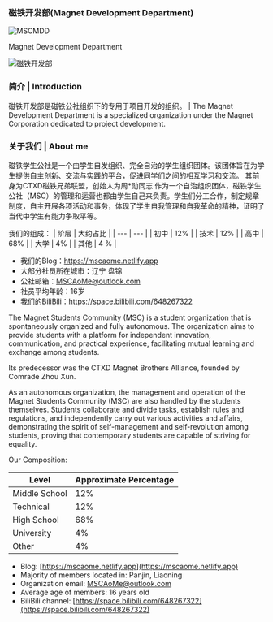 ### 磁铁开发部(Magnet Development Department)

![MSCMDD](https://msc-a.netlify.app/medias/reward/wechat.png)

Magnet Development Department

![磁铁开发部](https://github-readme-stats.xaoxuu.com/api?username=MSCMDD&count_private=true&show_icons=true)

### 简介 | Introduction

磁铁开发部是磁铁公社组织下的专用于项目开发的组织。 | The Magnet Development Department is a specialized organization under the Magnet Corporation dedicated to project development.

### 关于我们 | About me

磁铁学生公社是一个由学生自发组织、完全自治的学生组织团体。该团体旨在为学生提供自主创新、交流与实践的平台，促进同学们之间的相互学习和交流。
其前身为CTXD磁铁兄弟联盟，创始人为周*勋同志
作为一个自治组织团体，磁铁学生公社（MSC）的管理和运营也都由学生自己来负责。学生们分工合作，制定规章制度，自主开展各项活动和事务，体现了学生自我管理和自我革命的精神，证明了当代中学生有能力争取平等。

我们的组成：
| 阶层 | 大约占比 |
| --- | --- |
| 初中 | 12% |
| 技术 | 12% |
| 高中 | 68% |
| 大学 | 4% |
| 其他 | 4 % |

- 我们的Blog：https://mscaome.netlify.app
- 大部分社员所在城市：辽宁 盘锦
- 公社邮箱：MSCAoMe@outlook.com
- 社员平均年龄：16岁
- 我们的BiliBili：https://space.bilibili.com/648267322

The Magnet Students Community (MSC) is a student organization that is spontaneously organized and fully autonomous. The organization aims to provide students with a platform for independent innovation, communication, and practical experience, facilitating mutual learning and exchange among students.

Its predecessor was the CTXD Magnet Brothers Alliance, founded by Comrade Zhou Xun.

As an autonomous organization, the management and operation of the Magnet Students Community (MSC) are also handled by the students themselves. Students collaborate and divide tasks, establish rules and regulations, and independently carry out various activities and affairs, demonstrating the spirit of self-management and self-revolution among students, proving that contemporary students are capable of striving for equality.

Our Composition:

| Level | Approximate Percentage |
| --- | --- |
| Middle School | 12% |
| Technical | 12% |
| High School | 68% |
| University | 4% |
| Other | 4% |

- Blog: [https://mscaome.netlify.app](https://mscaome.netlify.app)
- Majority of members located in: Panjin, Liaoning
- Organization email: MSCAoMe@outlook.com
- Average age of members: 16 years old
- BiliBili channel: [https://space.bilibili.com/648267322](https://space.bilibili.com/648267322)
